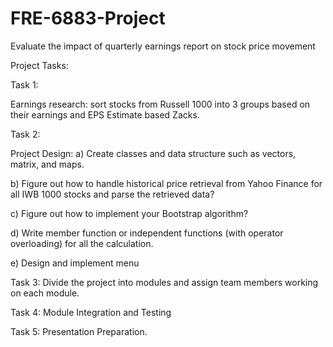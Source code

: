 # FRE-6883-Project
Evaluate the impact of quarterly earnings report on stock price movement

Project Tasks:

Task 1: 

Earnings research: sort stocks from Russell 1000 into 3 groups based on their
earnings and EPS Estimate based Zacks.

Task 2:

Project Design:
a) Create classes and data structure such as vectors, matrix, and maps.

b) Figure out how to handle historical price retrieval from Yahoo Finance for all IWB
1000 stocks and parse the retrieved data?

c) Figure out how to implement your Bootstrap algorithm?

d) Write member function or independent functions (with operator overloading) for all
the calculation.

e) Design and implement menu

Task 3: Divide the project into modules and assign team members working on each module.

Task 4: Module Integration and Testing

Task 5: Presentation Preparation.
